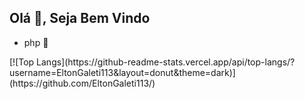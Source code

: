 ## Olá 👋, Seja Bem Vindo
- php 🐘

<div>
[![Top Langs](https://github-readme-stats.vercel.app/api/top-langs/?username=EltonGaleti113&layout=donut&theme=dark)](https://github.com/EltonGaleti113/)  
</div>
